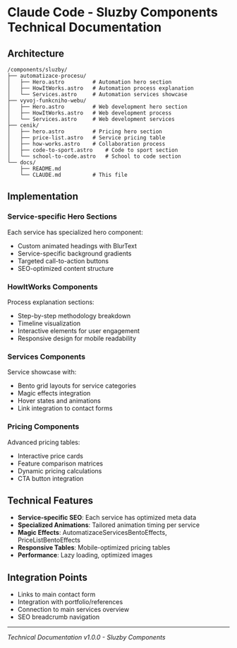 # Claude Code - Sluzby Components Technical Documentation

## Architecture

```
/components/sluzby/
├── automatizace-procesu/
│   ├── Hero.astro         # Automation hero section
│   ├── HowItWorks.astro   # Automation process explanation
│   └── Services.astro     # Automation services showcase
├── vyvoj-funkcniho-webu/
│   ├── Hero.astro         # Web development hero section
│   ├── HowItWorks.astro   # Web development process
│   └── Services.astro     # Web development services
├── cenik/
│   ├── hero.astro         # Pricing hero section
│   ├── price-list.astro   # Service pricing table
│   ├── how-works.astro    # Collaboration process
│   ├── code-to-sport.astro    # Code to sport section
│   └── school-to-code.astro   # School to code section
└── docs/
    ├── README.md
    └── CLAUDE.md          # This file
```

## Implementation

### Service-specific Hero Sections

Each service has specialized hero component:

- Custom animated headings with BlurText
- Service-specific background gradients
- Targeted call-to-action buttons
- SEO-optimized content structure

### HowItWorks Components

Process explanation sections:

- Step-by-step methodology breakdown
- Timeline visualization
- Interactive elements for user engagement
- Responsive design for mobile readability

### Services Components

Service showcase with:

- Bento grid layouts for service categories
- Magic effects integration
- Hover states and animations
- Link integration to contact forms

### Pricing Components

Advanced pricing tables:

- Interactive price cards
- Feature comparison matrices
- Dynamic pricing calculations
- CTA button integration

## Technical Features

- **Service-specific SEO**: Each service has optimized meta data
- **Specialized Animations**: Tailored animation timing per service
- **Magic Effects**: AutomatizaceServicesBentoEffects, PriceListBentoEffects
- **Responsive Tables**: Mobile-optimized pricing tables
- **Performance**: Lazy loading, optimized images

## Integration Points

- Links to main contact form
- Integration with portfolio/references
- Connection to main services overview
- SEO breadcrumb navigation

---

_Technical Documentation v1.0.0 - Sluzby Components_
